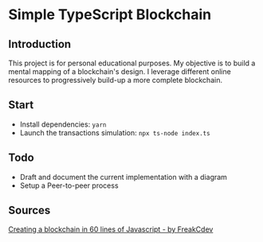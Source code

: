 # Simple TypeScript Blockchain

## Introduction

This project is for personal educational purposes. My objective is to build a mental mapping of a blockchain's design.
I leverage different online resources to progressively build-up a more complete blockchain.

## Start

-   Install dependencies: `yarn`
-   Launch the transactions simulation: `npx ts-node index.ts`

## Todo

-   Draft and document the current implementation with a diagram
-   Setup a Peer-to-peer process

## Sources

[Creating a blockchain in 60 lines of Javascript - by FreakCdev](https://dev.to/freakcdev297/creating-a-blockchain-in-60-lines-of-javascript-5fka)
